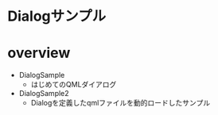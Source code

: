 # Dialogサンプル

# overview

- DialogSample
    - はじめてのQMLダイアログ
- DialogSample2
    - Dialogを定義したqmlファイルを動的ロードしたサンプル
